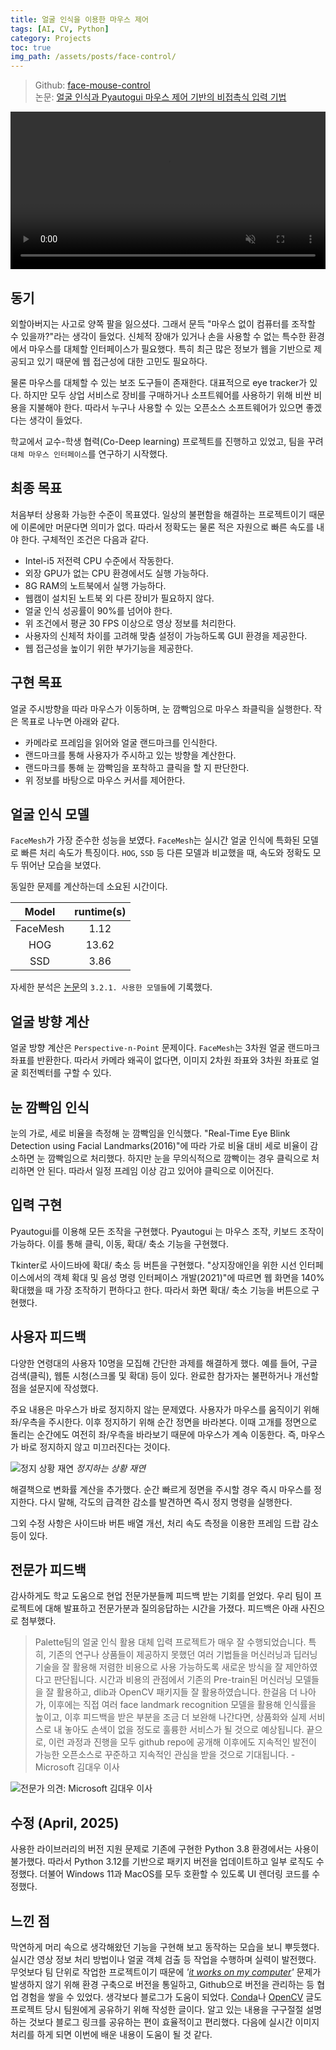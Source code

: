 ```yaml
---
title: 얼굴 인식을 이용한 마우스 제어
tags: [AI, CV, Python]
category: Projects 
toc: true
img_path: /assets/posts/face-control/
---
```


> Github: [face-mouse-control](https://github.com/denev6/face-mouse-control)  
> 논문: [얼굴 인식과 Pyautogui 마우스 제어 기반의 비접촉식 입력 기법](https://koreascience.or.kr/article/JAKO202228049092231.page)

<video src="https://github.com/user-attachments/assets/8b51e391-7c63-49dc-920b-28960477943e" width="100%" controls muted></video>

## 동기

외할아버지는 사고로 양쪽 팔을 잃으셨다. 그래서 문득 "마우스 없이 컴퓨터를 조작할 수 있을까?"라는 생각이 들었다. 신체적 장애가 있거나 손을 사용할 수 없는 특수한 환경에서 마우스를 대체할 인터페이스가 필요했다. 특히 최근 많은 정보가 웹을 기반으로 제공되고 있기 때문에 웹 접근성에 대한 고민도 필요하다.

물론 마우스를 대체할 수 있는 보조 도구들이 존재한다. 대표적으로 eye tracker가 있다. 하지만 모두 상업 서비스로 장비를 구매하거나 소프트웨어를 사용하기 위해 비싼 비용을 지불해야 한다. 따라서 누구나 사용할 수 있는 오픈소스 소프트웨어가 있으면 좋겠다는 생각이 들었다.

학교에서 교수-학생 협력(Co-Deep learning) 프로젝트를 진행하고 있었고, 팀을 꾸려 `대체 마우스 인터페이스`를 연구하기 시작했다.

## 최종 목표

처음부터 상용화 가능한 수준이 목표였다. 일상의 불편함을 해결하는 프로젝트이기 때문에 이론에만 머문다면 의미가 없다. 따라서 정확도는 물론 적은 자원으로 빠른 속도를 내야 한다. 구체적인 조건은 다음과 같다.

- Intel-i5 저전력 CPU 수준에서 작동한다.
- 외장 GPU가 없는 CPU 환경에서도 실행 가능하다.
- 8G RAM의 노트북에서 실행 가능하다.
- 웹캠이 설치된 노트북 외 다른 장비가 필요하지 않다.
- 얼굴 인식 성공률이 90%를 넘어야 한다.
- 위 조건에서 평균 30 FPS 이상으로 영상 정보를 처리한다.
- 사용자의 신체적 차이를 고려해 맞춤 설정이 가능하도록 GUI 환경을 제공한다.
- 웹 접근성을 높이기 위한 부가기능을 제공한다.

## 구현 목표

얼굴 주시방향을 따라 마우스가 이동하며, 눈 깜빡임으로 마우스 좌클릭을 실행한다. 작은 목표로 나누면 아래와 같다.

- 카메라로 프레임을 읽어와 얼굴 랜드마크를 인식한다.
- 랜드마크를 통해 사용자가 주시하고 있는 방향을 계산한다.
- 랜드마크를 통해 눈 깜빡임을 포착하고 클릭을 할 지 판단한다.
- 위 정보를 바탕으로 마우스 커서를 제어한다.

## 얼굴 인식 모델

`FaceMesh`가 가장 준수한 성능을 보였다. `FaceMesh`는 실시간 얼굴 인식에 특화된 모델로 빠른 처리 속도가 특징이다. `HOG`, `SSD` 등 다른 모델과 비교했을 때, 속도와 정확도 모두 뛰어난 모습을 보였다.

동일한 문제를 계산하는데 소요된 시간이다.

|Model|runtime(s)|
|:-:|:-:|
|FaceMesh|1.12|
|HOG|13.62|
|SSD|3.86|

자세한 분석은 [논문](https://koreascience.or.kr/article/JAKO202228049092231.page)의 `3.2.1. 사용한 모델들`에 기록했다.

## 얼굴 방향 계산

얼굴 방향 계산은 `Perspective-n-Point` 문제이다. `FaceMesh`는 3차원 얼굴 랜드마크 좌표를 반환한다. 따라서 카메라 왜곡이 없다면, 이미지 2차원 좌표와 3차원 좌표로 얼굴 회전벡터를 구할 수 있다.

## 눈 깜빡임 인식

눈의 가로, 세로 비율을 측정해 눈 깜빡임을 인식했다. "Real-Time Eye Blink Detection using Facial Landmarks(2016)"에 따라 가로 비율 대비 세로 비율이 감소하면 눈 깜빡임으로 처리했다. 하지만 눈을 무의식적으로 깜빡이는 경우 클릭으로 처리하면 안 된다. 따라서 일정 프레임 이상 감고 있어야 클릭으로 이어진다.

## 입력 구현

Pyautogui를 이용해 모든 조작을 구현했다. Pyautogui 는 마우스 조작, 키보드 조작이 가능하다. 이를 통해 클릭, 이동, 확대/ 축소 기능을 구현했다.

Tkinter로 사이드바에 확대/ 축소 등 버튼을 구현했다. "상지장애인을 위한 시선 인터페이스에서의 객체 확대 및 음성 명령 인터페이스 개발(2021)"에 따르면 웹 화면을 140% 확대했을 때 가장 조작하기 편하다고 한다. 따라서 화면 확대/ 축소 기능을 버튼으로 구현했다.

## 사용자 피드백

다양한 연령대의 사용자 10명을 모집해 간단한 과제를 해결하게 했다. 예를 들어, 구글 검색(클릭), 웹툰 시청(스크롤 및 확대) 등이 있다. 완료한 참가자는 불편하거나 개선할 점을 설문지에 작성했다.

주요 내용은 마우스가 바로 정지하지 않는 문제였다. 사용자가 마우스를 움직이기 위해 좌/우측을 주시한다. 이후 정지하기 위해 순간 정면을 바라본다. 이때 고개를 정면으로 돌리는 순간에도 여전히 좌/우측을 바라보기 때문에 마우스가 계속 이동한다. 즉, 마우스가 바로 정지하지 않고 미끄러진다는 것이다.

![정지 상황 재연](stop-sim.png)
_정지하는 상황 재연_

해결책으로 변화률 계산을 추가했다. 순간 빠르게 정면을 주시할 경우 즉시 마우스를 정지한다. 다시 말해, 각도의 급격한 감소를 발견하면 즉시 정지 명령을 실행한다.

그외 수정 사항은 사이드바 버튼 배열 개선, 처리 속도 측정을 이용한 프레임 드랍 감소 등이 있다.

## 전문가 피드백

감사하게도 학교 도움으로 현업 전문가분들께 피드백 받는 기회를 얻었다. 우리 팀이 프로젝트에 대해 발표하고 전문가분과 질의응답하는 시간을 가졌다. 피드백은 아래 사진으로 첨부했다.

> Palette팀의 얼굴 인식 활용 대체 입력 프로젝트가 매우 잘 수행되었습니다. 특히, 기존의 연구나 상품들이 제공하지 못했던 여러 기법들을 머신러닝과 딥러닝 기술을 잘 활용해 저렴한 비용으로 사용 가능하도록 새로운 방식을 잘 제안하였다고 판단됩니다. 시간과 비용의 관점에서 기존의 Pre-train된 머신러닝 모델들을 잘 활용하고, dlib과 OpenCV 패키지들 잘 활용하였습니다. 한걸음 더 나아가, 이후에는 직접 여러 face landmark recognition 모델을 활용해 인식률을 높이고, 이후 피드백을 받은 부분을 조금 더 보완해 나간다면, 상품화와 실제 서비스로 내 놓아도 손색이 없을 정도로 훌륭한 서비스가 될 것으로 예상됩니다. 끝으로, 이런 과정과 진행을 모두 github repo에 공개해 이후에도 지속적인 발전이 가능한 오픈소스로 꾸준하고 지속적인 관심을 받을 것으로 기대됩니다. - Microsoft 김대우 이사

![전문가 의견: Microsoft 김대우 이사](advise.png)

## 수정 (April, 2025)

사용한 라이브러리의 버전 지원 문제로 기존에 구현한 Python 3.8 환경에서는 사용이 불가했다. 따라서 Python 3.12를 기반으로 패키지 버전을 업데이트하고 일부 로직도 수정했다. 더불어 Windows 11과 MacOS를 모두 호환할 수 있도록 UI 렌더링 코드를 수정했다.

## 느낀 점

막연하게 머리 속으로 생각해왔던 기능을 구현해 보고 동작하는 모습을 보니 뿌듯했다. 실시간 영상 정보 처리 방법이나 얼굴 객체 검출 등 작업을 수행하며 실력이 발전했다. 무엇보다 팀 단위로 작업한 프로젝트이기 때문에 _'[it works on my computer](https://donthitsave.com/comic/2016/07/15/it-works-on-my-computer)'_ 문제가 발생하지 않기 위해 환경 구축으로 버전을 통일하고, Github으로 버전을 관리하는 등 협업 경험을 쌓을 수 있었다. 생각보다 블로그가 도움이 되었다. [Conda](https://denev6.tistory.com/entry/Anaconda3)나 [OpenCV](https://denev6.tistory.com/entry/cam-capture) 글도 프로젝트 당시 팀원에게 공유하기 위해 작성한 글이다. 알고 있는 내용을 구구절절 설명하는 것보다 블로그 링크를 공유하는 편이 효율적이고 편리했다. 다음에 실시간 이미지 처리를 하게 되면 이번에 배운 내용이 도움이 될 것 같다.

